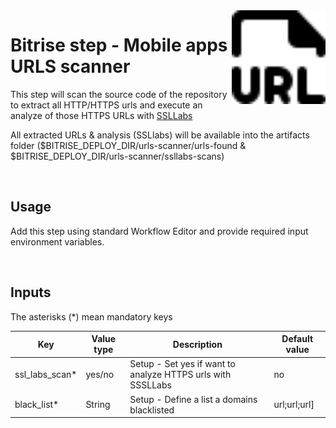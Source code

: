 <img align="right" src="assets/icon.svg" width="150" height="150" >

# Bitrise step - Mobile apps URLS scanner

This step will scan the source code of the repository to extract all HTTP/HTTPS urls and execute an analyze of those HTTPS URLs with [SSLLabs](https://github.com/ssllabs/ssllabs-scan)


All extracted URLs & analysis (SSLlabs) will be available into the artifacts folder ($BITRISE_DEPLOY_DIR/urls-scanner/urls-found & $BITRISE_DEPLOY_DIR/urls-scanner/ssllabs-scans)

<br/>

## Usage

Add this step using standard Workflow Editor and provide required input environment variables.

<br/>

## Inputs

The asterisks (*) mean mandatory keys

|Key             |Value type                     |Description    |Default value        
|----------------|-------------|--------------|--------------|
|ssl_labs_scan* |yes/no |Setup - Set yes if want to analyze HTTPS urls with SSSLLabs|no|
|black_list* |String |Setup - Define a list a domains blacklisted|url;url;url]|
